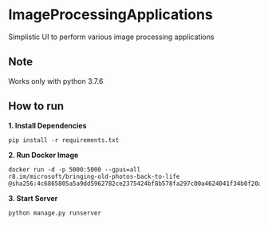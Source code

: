 # ImageProcessingApplications
Simplistic UI to perform various image processing applications

## Note

Works only with python 3.7.6

## How to run


**1. Install Dependencies**
```
pip install -r requirements.txt
```

**2. Run Docker Image**
```
docker run -d -p 5000:5000 --gpus=all 
r8.im/microsoft/bringing-old-photos-back-to-life
@sha256:4c6865805a5a9dd5962782ce2375424bf8b578fa297c00a4624041f34b0f20af
```

**3. Start Server**
```
python manage.py runserver
```
